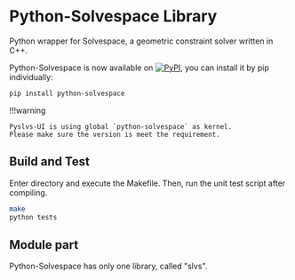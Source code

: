 # Python-Solvespace Library

Python wrapper for Solvespace, a geometric constraint solver written in C++.

Python-Solvespace is now available on
[![PyPI](https://img.shields.io/pypi/v/python-solvespace.svg)](https://pypi.org/project/python-solvespace),
you can install it by pip individually:

```bash
pip install python-solvespace
```

!!!warning

    Pyslvs-UI is using global `python-solvespace` as kernel.
    Please make sure the version is meet the requirement.

## Build and Test

Enter directory and execute the Makefile. Then, run the unit test script after compiling.

```bash
make
python tests
```

## Module part

Python-Solvespace has only one library, called "slvs".
